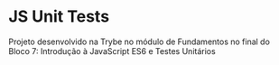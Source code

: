 # JS Unit Tests

Projeto desenvolvido na Trybe no módulo de Fundamentos no final do Bloco 7: Introdução à JavaScript ES6 e Testes Unitários

